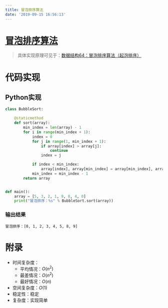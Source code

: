 ```yaml
---
title: 冒泡排序算法
date: '2019-09-15 16:56:13'
---
```


# [冒泡排序算法](https://www.cnblogs.com/ciyeer/p/9075328.html)

> 具体实现原理可见于：[数据结构64：冒泡排序算法（起泡排序）](https://www.cnblogs.com/ciyeer/p/9075328.html)

# 代码实现

## Python实现

```python
class BubbleSort:

    @staticmethod
    def sort(array):
        min_index = len(array) - 1
        for i in range(min_index + 1):
            index = 0
            for j in range(1, min_index + 1):
                if array[index] > array[j]:
                    continue
                index = j

            if index < min_index:
                array[index], array[min_index] = array[min_index], array[index]
            min_index = min_index - 1
        return array


def main():
    array = [5, 3, 2, 1, 9, 8, 4, 0]
    print("冒泡排序：%s" % BubbleSort.sort(array))
```

### 输出结果

```
冒泡排序：[0, 1, 2, 3, 4, 5, 8, 9]
```

# 附录

 - 时间复杂度：
     - 平均情况：$O(n^2)$
     - 最差情况：$O(n^2)$
     - 最好情况：$O(n)$
 - 空间复杂度：$O(1)$
 - 稳定性：稳定
 - 复杂度：实现简单